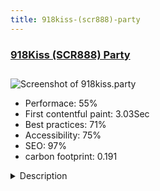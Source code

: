 ```yaml
---
title: 918kiss-(scr888)-party
---
```


<div style="height: 3rem">
  <a href="https://918kiss.party/"><h3>918Kiss (SCR888) Party</h3></a>
</div>
<img loading="lazy" src="/images/thumbs/918kiss.party.jpg" alt="Screenshot of 918kiss.party" />
<ul>
  <li>Performace: 55%</li>
  <li>
    First contentful paint:
    3.03Sec
  </li>
  <li>Best practices: 71%</li>
  <li>Accessibility: 75%</li>
  <li>SEO: 97%</li>
  <li>carbon footprint: 0.191</li>
</ul>
<details>
  <summary>Description</summary>
  <p>Best online 918kiss or SCR888 games in town, 24/7 customer service.
Other online games such as NTC33, LPE88, MEGA888, SKY777, ACE333, LIVE22, and ..Built with Joomla 3.8.13 standard components and only added Seblod. Simple and clean design and easy access to contact info.</p>
</details>

